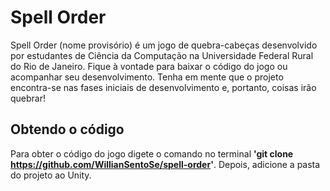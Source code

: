 # Spell Order
Spell Order (nome provisório) é um jogo de quebra-cabeças desenvolvido por estudantes de Ciência da Computação na Universidade Federal Rural do Rio de Janeiro. Fique à vontade para baixar o código do jogo ou acompanhar seu desenvolvimento. Tenha em mente que o projeto encontra-se nas fases iniciais de desenvolvimento e, portanto, coisas irão quebrar!

## Obtendo o código
Para obter o código do jogo digete o comando no terminal **'git clone https://github.com/WillianSentoSe/spell-order'**. Depois, adicione a pasta do projeto ao Unity.
